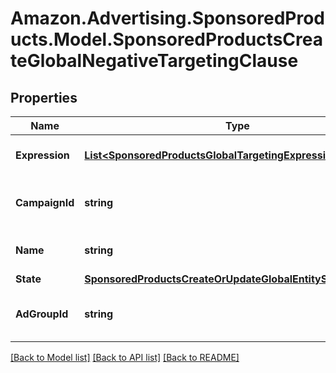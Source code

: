 # Amazon.Advertising.SponsoredProducts.Model.SponsoredProductsCreateGlobalNegativeTargetingClause

## Properties

Name | Type | Description | Notes
------------ | ------------- | ------------- | -------------
**Expression** | [**List&lt;SponsoredProductsGlobalTargetingExpressionPredicate&gt;**](SponsoredProductsGlobalTargetingExpressionPredicate.md) | The NegativeTargeting expression. | 
**CampaignId** | **string** | The identifier of the campaign to which this target is associated. | 
**Name** | **string** | Name for the negative targeting clause | 
**State** | [**SponsoredProductsCreateOrUpdateGlobalEntityState**](SponsoredProductsCreateOrUpdateGlobalEntityState.md) |  | 
**AdGroupId** | **string** | The identifier of the ad group to which this target is associated. | 

[[Back to Model list]](../README.md#documentation-for-models) [[Back to API list]](../README.md#documentation-for-api-endpoints) [[Back to README]](../README.md)


